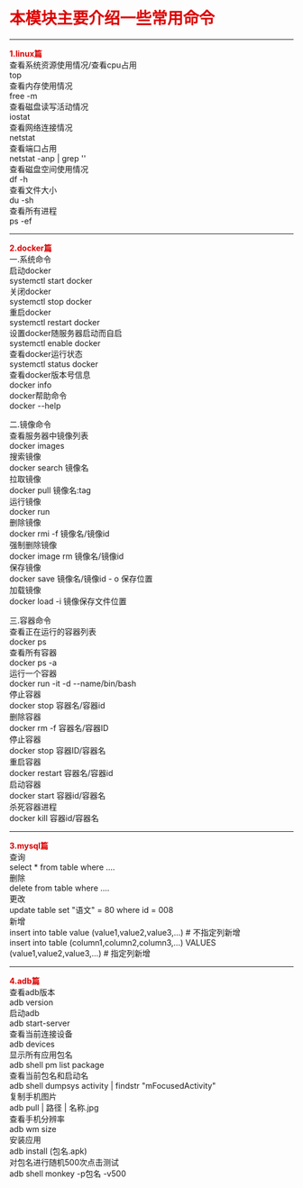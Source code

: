 # <font color="#dd00">本模块主要介绍一些常用命令</font><br /> 

---
**<font color="#dd0000">1.linux篇</font><br />**
  查看系统资源使用情况/查看cpu占用  
  top  
  查看内存使用情况  
  free -m  
  查看磁盘读写活动情况  
  iostat  
  查看网络连接情况  
  netstat  
  查看端口占用  
  netstat -anp | grep ''  
  查看磁盘空间使用情况  
  df -h  
  查看文件大小  
  du -sh  
  查看所有进程  
  ps -ef  

---
**<font color="#dd0000">2.docker篇</font><br />**
  一.系统命令  
  启动docker  
  systemctl start docker  
  关闭docker  
  systemctl stop docker  
  重启docker  
  systemctl restart docker  
  设置docker随服务器启动而自启  
  systemctl enable docker  
  查看docker运行状态  
  systemctl status docker  
  查看docker版本号信息  
  docker info  
  docker帮助命令  
  docker --help  
    
  二.镜像命令  
  查看服务器中镜像列表  
  docker images  
  搜索镜像  
  docker search 镜像名  
  拉取镜像  
  docker pull 镜像名:tag  
  运行镜像  
  docker run  
  删除镜像  
  docker rmi -f 镜像名/镜像id  
  强制删除镜像  
  docker image rm 镜像名/镜像id  
  保存镜像  
  docker save 镜像名/镜像id - o 保存位置  
  加载镜像  
  docker load -i 镜像保存文件位置  
  
  三.容器命令  
  查看正在运行的容器列表  
  docker ps  
  查看所有容器  
  docker ps -a  
  运行一个容器  
  docker run -it -d --name/bin/bash  
  停止容器  
  docker stop 容器名/容器id  
  删除容器  
  docker rm -f 容器名/容器ID  
  停止容器  
  docker stop 容器ID/容器名  
  重启容器  
  docker restart 容器名/容器id  
  启动容器  
  docker start 容器id/容器名  
  杀死容器进程  
  docker kill 容器id/容器名  

---
**<font color="#dd0000">3.mysql篇</font><br />**
  查询  
  select * from table where ....  
  删除  
  delete from table where ....  
  更改  
  update table set "语文" = 80 where id = 008  
  新增  
  insert into table value (value1,value2,value3,...) # 不指定列新增  
  insert into table (column1,column2,column3,...) VALUES (value1,value2,value3,...)  # 指定列新增  

---
**<font color="#dd0000">4.adb篇</font><br />**
  查看adb版本  
  adb version  
  启动adb  
  adb start-server  
  查看当前连接设备  
  adb devices  
  显示所有应用包名  
  adb shell pm list package  
  查看当前包名和启动名  
  adb shell dumpsys activity | findstr "mFocusedActivity"  
  复制手机图片  
  adb pull | 路径 | 名称.jpg  
  查看手机分辨率  
  adb wm size  
  安装应用  
  adb install (包名.apk)  
  对包名进行随机500次点击测试  
  adb shell monkey -p包名 -v500
  
  